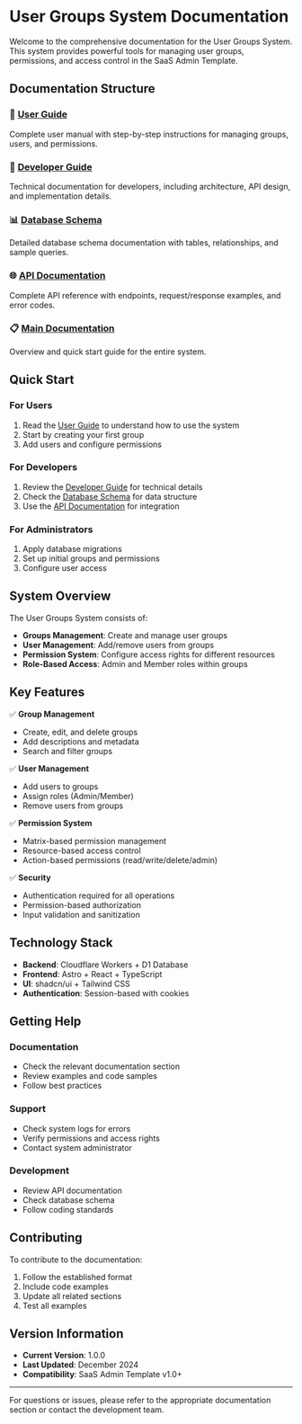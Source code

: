 # User Groups System Documentation

Welcome to the comprehensive documentation for the User Groups System. This system provides powerful tools for managing user groups, permissions, and access control in the SaaS Admin Template.

## Documentation Structure

### 📖 [User Guide](UserGuide.md)
Complete user manual with step-by-step instructions for managing groups, users, and permissions.

### 🔧 [Developer Guide](DeveloperGuide.md)
Technical documentation for developers, including architecture, API design, and implementation details.

### 📊 [Database Schema](DatabaseSchema.md)
Detailed database schema documentation with tables, relationships, and sample queries.

### 🌐 [API Documentation](API.md)
Complete API reference with endpoints, request/response examples, and error codes.

### 📋 [Main Documentation](README.md)
Overview and quick start guide for the entire system.

## Quick Start

### For Users
1. Read the [User Guide](UserGuide.md) to understand how to use the system
2. Start by creating your first group
3. Add users and configure permissions

### For Developers
1. Review the [Developer Guide](DeveloperGuide.md) for technical details
2. Check the [Database Schema](DatabaseSchema.md) for data structure
3. Use the [API Documentation](API.md) for integration

### For Administrators
1. Apply database migrations
2. Set up initial groups and permissions
3. Configure user access

## System Overview

The User Groups System consists of:

- **Groups Management**: Create and manage user groups
- **User Management**: Add/remove users from groups
- **Permission System**: Configure access rights for different resources
- **Role-Based Access**: Admin and Member roles within groups

## Key Features

✅ **Group Management**
- Create, edit, and delete groups
- Add descriptions and metadata
- Search and filter groups

✅ **User Management**
- Add users to groups
- Assign roles (Admin/Member)
- Remove users from groups

✅ **Permission System**
- Matrix-based permission management
- Resource-based access control
- Action-based permissions (read/write/delete/admin)

✅ **Security**
- Authentication required for all operations
- Permission-based authorization
- Input validation and sanitization

## Technology Stack

- **Backend**: Cloudflare Workers + D1 Database
- **Frontend**: Astro + React + TypeScript
- **UI**: shadcn/ui + Tailwind CSS
- **Authentication**: Session-based with cookies

## Getting Help

### Documentation
- Check the relevant documentation section
- Review examples and code samples
- Follow best practices

### Support
- Check system logs for errors
- Verify permissions and access rights
- Contact system administrator

### Development
- Review API documentation
- Check database schema
- Follow coding standards

## Contributing

To contribute to the documentation:

1. Follow the established format
2. Include code examples
3. Update all related sections
4. Test all examples

## Version Information

- **Current Version**: 1.0.0
- **Last Updated**: December 2024
- **Compatibility**: SaaS Admin Template v1.0+

---

For questions or issues, please refer to the appropriate documentation section or contact the development team. 
